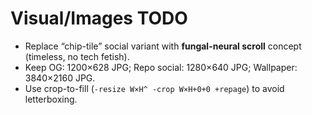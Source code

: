 # Visual/Images TODO

- Replace “chip-tile” social variant with **fungal-neural scroll** concept (timeless, no tech fetish).
- Keep OG: 1200×628 JPG; Repo social: 1280×640 JPG; Wallpaper: 3840×2160 JPG.
- Use crop-to-fill (`-resize W×H^ -crop W×H+0+0 +repage`) to avoid letterboxing.

